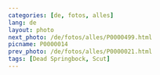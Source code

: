 ```yaml
---
categories: [de, fotos, alles]
lang: de
layout: photo
next_photo: /de/fotos/alles/P0000499.html
picname: P0000014
prev_photo: /de/fotos/alles/P0000021.html
tags: [Dead Springbock, Scut]
---
```

